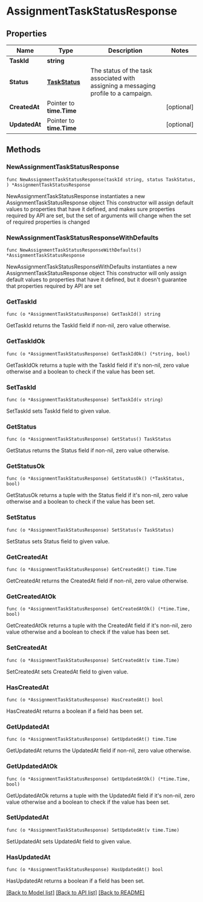 # AssignmentTaskStatusResponse

## Properties

Name | Type | Description | Notes
------------ | ------------- | ------------- | -------------
**TaskId** | **string** |  | 
**Status** | [**TaskStatus**](TaskStatus.md) | The status of the task associated with assigning a messaging profile to a campaign. | 
**CreatedAt** | Pointer to **time.Time** |  | [optional] 
**UpdatedAt** | Pointer to **time.Time** |  | [optional] 

## Methods

### NewAssignmentTaskStatusResponse

`func NewAssignmentTaskStatusResponse(taskId string, status TaskStatus, ) *AssignmentTaskStatusResponse`

NewAssignmentTaskStatusResponse instantiates a new AssignmentTaskStatusResponse object
This constructor will assign default values to properties that have it defined,
and makes sure properties required by API are set, but the set of arguments
will change when the set of required properties is changed

### NewAssignmentTaskStatusResponseWithDefaults

`func NewAssignmentTaskStatusResponseWithDefaults() *AssignmentTaskStatusResponse`

NewAssignmentTaskStatusResponseWithDefaults instantiates a new AssignmentTaskStatusResponse object
This constructor will only assign default values to properties that have it defined,
but it doesn't guarantee that properties required by API are set

### GetTaskId

`func (o *AssignmentTaskStatusResponse) GetTaskId() string`

GetTaskId returns the TaskId field if non-nil, zero value otherwise.

### GetTaskIdOk

`func (o *AssignmentTaskStatusResponse) GetTaskIdOk() (*string, bool)`

GetTaskIdOk returns a tuple with the TaskId field if it's non-nil, zero value otherwise
and a boolean to check if the value has been set.

### SetTaskId

`func (o *AssignmentTaskStatusResponse) SetTaskId(v string)`

SetTaskId sets TaskId field to given value.


### GetStatus

`func (o *AssignmentTaskStatusResponse) GetStatus() TaskStatus`

GetStatus returns the Status field if non-nil, zero value otherwise.

### GetStatusOk

`func (o *AssignmentTaskStatusResponse) GetStatusOk() (*TaskStatus, bool)`

GetStatusOk returns a tuple with the Status field if it's non-nil, zero value otherwise
and a boolean to check if the value has been set.

### SetStatus

`func (o *AssignmentTaskStatusResponse) SetStatus(v TaskStatus)`

SetStatus sets Status field to given value.


### GetCreatedAt

`func (o *AssignmentTaskStatusResponse) GetCreatedAt() time.Time`

GetCreatedAt returns the CreatedAt field if non-nil, zero value otherwise.

### GetCreatedAtOk

`func (o *AssignmentTaskStatusResponse) GetCreatedAtOk() (*time.Time, bool)`

GetCreatedAtOk returns a tuple with the CreatedAt field if it's non-nil, zero value otherwise
and a boolean to check if the value has been set.

### SetCreatedAt

`func (o *AssignmentTaskStatusResponse) SetCreatedAt(v time.Time)`

SetCreatedAt sets CreatedAt field to given value.

### HasCreatedAt

`func (o *AssignmentTaskStatusResponse) HasCreatedAt() bool`

HasCreatedAt returns a boolean if a field has been set.

### GetUpdatedAt

`func (o *AssignmentTaskStatusResponse) GetUpdatedAt() time.Time`

GetUpdatedAt returns the UpdatedAt field if non-nil, zero value otherwise.

### GetUpdatedAtOk

`func (o *AssignmentTaskStatusResponse) GetUpdatedAtOk() (*time.Time, bool)`

GetUpdatedAtOk returns a tuple with the UpdatedAt field if it's non-nil, zero value otherwise
and a boolean to check if the value has been set.

### SetUpdatedAt

`func (o *AssignmentTaskStatusResponse) SetUpdatedAt(v time.Time)`

SetUpdatedAt sets UpdatedAt field to given value.

### HasUpdatedAt

`func (o *AssignmentTaskStatusResponse) HasUpdatedAt() bool`

HasUpdatedAt returns a boolean if a field has been set.


[[Back to Model list]](../README.md#documentation-for-models) [[Back to API list]](../README.md#documentation-for-api-endpoints) [[Back to README]](../README.md)


